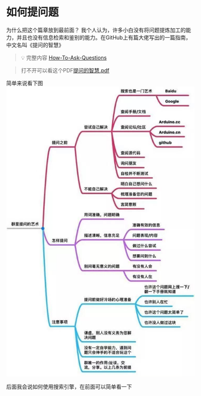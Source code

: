 # 如何提问题

为什么把这个篇章放到最前面？
我个人认为，许多小白没有将问题提炼加工的能力，并且也没有信息检索和鉴别的能力。在GitHub上有篇大佬写出的一篇指南，中文名叫《提问的智慧》

> 💡 完整内容 [How-To-Ask-Questions](https://github.com/FredWe/How-To-Ask-Questions-The-Smart-Way/blob/master/README-zh_CN.md)


>打不开可以看这个PDF[提问的智慧.pdf](/提问的智慧.pdf)




简单来说看下图
![Untitled](/提问思维导图.jpg)


后面我会说如何使用搜索引擎，在前面可以简单看一下





